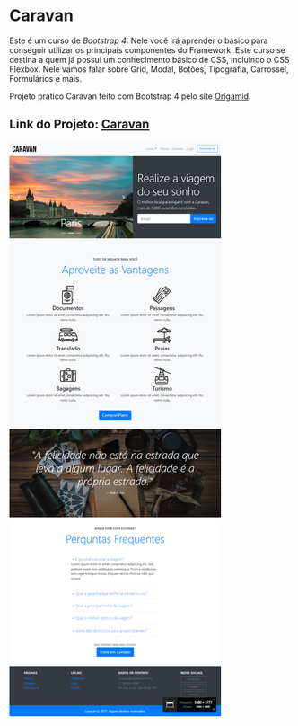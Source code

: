 # Caravan

Este é um curso de _Bootstrap 4_. Nele você irá aprender o básico para conseguir utilizar os principais componentes do Framework.
Este curso se destina a quem já possui um conhecimento básico de CSS, incluindo o CSS Flexbox.
Nele vamos falar sobre Grid, Modal, Botões, Tipografia, Carrossel, Formulários e mais.

Projeto prático Caravan feito com Bootstrap 4 pelo site [Origamid](https://www.origamid.com/curso/bootstrap-4).

## Link do Projeto: [Caravan](https://marcelo-rafael.github.io/caravan/)

![Caravan](projeto-caravan.jpg)

